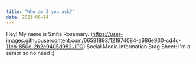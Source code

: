 ```yaml
---
title: "Who am I you ask?"
date: 2021-06-14
---
```



Hey! My name is Smita Rosemary.
(https://user-images.githubusercontent.com/66581893/121974084-a686e900-cd4c-11eb-850e-2b2e9405d982.JPG)
Social Media information
Brag Sheet: I'm a senior so no need :)
